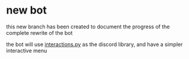 # new bot

this new branch has been created to document the progress of the complete rewrite of the bot

the bot will use [interactions.py](https://interactions-py.github.io/interactions.py/) as the discord library, and have a simpler interactive menu